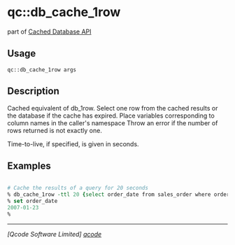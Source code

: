 qc::db_cache_1row
=================

part of [Cached Database API](../)

Usage
-----
`qc::db_cache_1row args`

Description
-----------
Cached equivalent of <proc>db_1row</proc>. Select one row from the cached results or the database if the cache has expired. Place variables corresponding to column names in the caller's namespace Throw an error if the number of rows returned is not exactly one.
    <p>
    Time-to-live, if specified, is given in seconds.

Examples
--------
```tcl

# Cache the results of a query for 20 seconds
% db_cache_1row -ttl 20 {select order_date from sales_order where order order_number=123}
% set order_date
2007-01-23
% 

```

----------------------------------
*[Qcode Software Limited] [qcode]*

[qcode]: http://www.qcode.co.uk "Qcode Software"